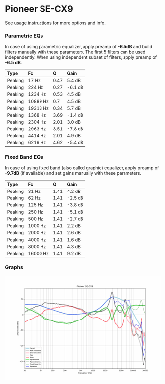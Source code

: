 # Pioneer SE-CX9
See [usage instructions](https://github.com/jaakkopasanen/AutoEq#usage) for more options and info.

### Parametric EQs
In case of using parametric equalizer, apply preamp of **-6.5dB** and build filters manually
with these parameters. The first 5 filters can be used independently.
When using independent subset of filters, apply preamp of **-6.5 dB**.

| Type    | Fc       |    Q | Gain    |
|:--------|:---------|:-----|:--------|
| Peaking | 17 Hz    | 0.47 | 5.4 dB  |
| Peaking | 224 Hz   | 0.27 | -6.1 dB |
| Peaking | 1234 Hz  | 0.53 | 4.5 dB  |
| Peaking | 10889 Hz | 0.7  | 4.5 dB  |
| Peaking | 19313 Hz | 0.34 | 5.7 dB  |
| Peaking | 1368 Hz  | 3.69 | -1.4 dB |
| Peaking | 2304 Hz  | 2.01 | 3.0 dB  |
| Peaking | 2963 Hz  | 3.51 | -7.8 dB |
| Peaking | 4414 Hz  | 2.01 | 4.9 dB  |
| Peaking | 6219 Hz  | 4.62 | -5.4 dB |

### Fixed Band EQs
In case of using fixed band (also called graphic) equalizer, apply preamp of **-9.7dB**
(if available) and set gains manually with these parameters.

| Type    | Fc       |    Q | Gain    |
|:--------|:---------|:-----|:--------|
| Peaking | 31 Hz    | 1.41 | 4.2 dB  |
| Peaking | 62 Hz    | 1.41 | -2.5 dB |
| Peaking | 125 Hz   | 1.41 | -3.8 dB |
| Peaking | 250 Hz   | 1.41 | -5.1 dB |
| Peaking | 500 Hz   | 1.41 | -2.7 dB |
| Peaking | 1000 Hz  | 1.41 | 2.2 dB  |
| Peaking | 2000 Hz  | 1.41 | 2.6 dB  |
| Peaking | 4000 Hz  | 1.41 | 1.6 dB  |
| Peaking | 8000 Hz  | 1.41 | 4.3 dB  |
| Peaking | 16000 Hz | 1.41 | 9.2 dB  |

### Graphs
![](./Pioneer%20SE-CX9.png)